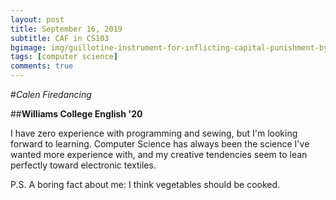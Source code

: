 ```yaml
---
layout: post
title: September 16, 2019
subtitle: CAF in CS103
bgimage: img/guillotine-instrument-for-inflicting-capital-punishment-by-decapitation-1096626924-c712b602aff44aff995c41fbbc0aff33.jpg
tags: [computer science]
comments: true
---
```

#*Calen Firedancing*

##**Williams College English '20**

I have zero experience with programming and sewing, but I'm looking forward to learning. Computer Science has always been the science I've wanted more experience with, and my creative tendencies seem to lean perfectly toward electronic textiles.

P.S. A boring fact about me: I think vegetables should be cooked. 

